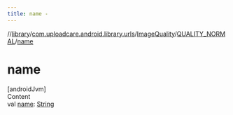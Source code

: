 ```yaml
---
title: name -
---
```

//[library](../../../index.md)/[com.uploadcare.android.library.urls](../../index.md)/[ImageQuality](../index.md)/[QUALITY_NORMAL](index.md)/[name](name.md)



# name  
[androidJvm]  
Content  
val [name](name.md): [String](https://kotlinlang.org/api/latest/jvm/stdlib/kotlin/-string/index.html)  



